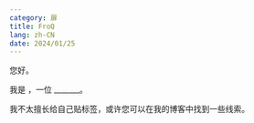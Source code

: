 ```yaml
---
category: 扉
title: FroQ
lang: zh-CN
date: 2024/01/25
---
```


<!-- <div :id="$frontmatter.title">

[[toc]]

</div> -->


您好。

我是 <Logo blinking=true />，一位 _______。

我不太擅长给自己贴标签，或许您可以在我的<span class="highlight">博客</span>中找到一些线索。
